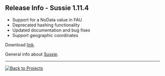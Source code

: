 ## Release Info - Sussie 1.11.4


* Support for a NoData value in FAU
* Deprecated hashing functionality
* Updated documentation and bug fixes
* Support geographic coordinates


Download [link](https://bitbucket.org/geodatastyrelsen/sussie/downloads/Sussie.1.11.4.zip).

General info about [Sussie](index.md).

***

[![Back to Projects](../../resources/back.png)](../../projects.html)

